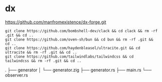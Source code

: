 # dx
https://github.com/manfromexistence/dx-forge.git

```
git clone https://github.com/bombshell-dev/clack && cd clack && rm -rf .git && cd ..
git clone https://github.com/oven-sh/bun && cd bun && rm -rf .git && cd ..
git clone https://github.com/haydenbleasel/ultracite.git && cd ultracite && rm -rf .git && cd ..
git clone https://github.com/tailwindlabs/tailwindcss && cd tailwindcss && rm -rf .git && cd ..
```


.
├── generator
│   └── generator.zig
├── generator.rs
├── main.rs
└── observer.rs
